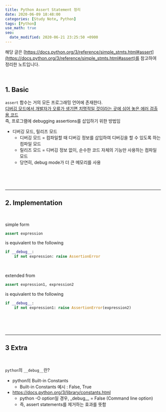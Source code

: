 ```yaml
---
title: Python Assert Statement 정리
date: 2020-06-09 18:48:00
categories: [Study Note, Python]
tags: [Python]
use_math: true
seo:
  date_modified: 2020-06-21 23:25:50 +0900
---
```




해당 글은 [https://docs.python.org/3/reference/simple_stmts.html#assert](https://docs.python.org/3/reference/simple_stmts.html#assert)를 참고하여 정리한 노트입니다.

<br/>

## 1. Basic

`assert` 함수는 거의 모든 프로그래밍 언어에 존재한다.   
<u>디버깅 모드에서 개발자가 오류가 생기면 치명적일 것이라는 곳에 심어 놓은 에러 검출용 코드</u>  
즉, 프로그램에 debugging assertions를 삽입하기 위한 방법임

- 디버깅 모드, 릴리즈 모드
  - 디버깅 모드 = 컴파일할 때 디버깅 정보를 삽입하여 디버깅을 할 수 있도록 하는 컴파일 모드
  - 릴리즈 모드 = 디버깅 정보 없이, 순수한 코드 자체의 기능만 사용하는 컴파일 모드
  - 당연히, debug mode가 더 큰 메모리를 사용

<br/>

<br/>

<br/>

---

## 2. Implementation

<br/>	

simple form

```python
assert expression
```

is equivalent to the following

```python
if __debug__:
    if not expression: raise AssertionError
```

<br/>

extended from

```python
assert expression1, expression2
```

is equivalent to the following

```python
if __debug__:
    if not expression1: raise AssertionError(expression2)
```



<br/>

<br/>

<br/>

---


## 3 Extra

<br/>

`python`의 `__debug__`란?  

- python의 Built-in Constants
  - Built-in Constants 예시 : False, True
- https://docs.python.org/3/library/constants.html
  - python -O option일 경우, \_debug__ = False (Command line option)
  - 즉, assert statements를 제거하는 효과를 뜻함


